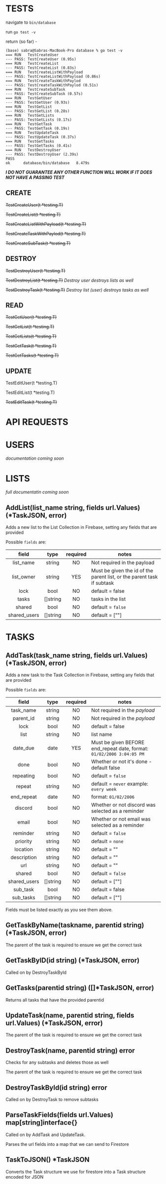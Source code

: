 # TESTS
navigate to `bin/database`

run `go test -v`

return (so far) -

```
(base) sabra@Sabras-MacBook-Pro database % go test -v
=== RUN   TestCreateUser
--- PASS: TestCreateUser (0.95s)
=== RUN   TestCreateList
--- PASS: TestCreateList (0.83s)
=== RUN   TestCreateListWithPayload
--- PASS: TestCreateListWithPayload (0.86s)
=== RUN   TestCreateTaskWithPaylod
--- PASS: TestCreateTaskWithPaylod (0.51s)
=== RUN   TestCreateSubTask
--- PASS: TestCreateSubTask (0.57s)
=== RUN   TestGetUser
--- PASS: TestGetUser (0.93s)
=== RUN   TestGetList
--- PASS: TestGetList (0.28s)
=== RUN   TestGetLists
--- PASS: TestGetLists (0.17s)
=== RUN   TestGetTask
--- PASS: TestGetTask (0.19s)
=== RUN   TestUpdateTask
--- PASS: TestUpdateTask (0.37s)
=== RUN   TestGetTasks
--- PASS: TestGetTasks (0.41s)
=== RUN   TestDestroyUser
--- PASS: TestDestroyUser (2.39s)
PASS
ok  	database/bin/database	8.479s
```

***I DO NOT GUARANTEE ANY OTHER FUNCTION WILL WORK IF IT DOES NOT HAVE A PASSING TEST***


## CREATE
~~TestCreateUser(t *testing.T)~~

~~TestCreateList(t *testing.T)~~

~~TestCreateListWithPayload(t *testing.T)~~

~~TestCreateTaskWithPaylod(t *testing.T)~~

~~TestCreateSubTask(t *testing.T)~~

## DESTROY
~~TestDestroyUser(t *testing.T)~~

~~TestDestroyList(t *testing.T)~~ *Destroy user destroys lists as well*

~~TestDestroyTask(t *testing.T)~~ *Destroy list (user) destroys tasks as well*

## READ
~~TestGetUser(t *testing.T)~~

~~TestGetList(t *testing.T)~~

~~TestGetLists(t *testing.T)~~

~~TestGetTask(t *testing.T)~~

~~TestGetTasks(t *testing.T)~~

## UPDATE
TestEditUser(t *testing.T)

TestEditList(t *testing.T)

~~TestEditTask(t *testing.T)~~

# API REQUESTS

# USERS
*documentation coming soon*

# LISTS
*full documentatin coming soon*

## AddList(list_name string, fields url.Values) (*TaskJSON, error)
Adds a new list to the List Collection in Firebase, setting any fields that are provided

Possible `fields` are:

|     field     |   type    | required | notes                                                                  |
| :-----------: | :-------: | :------: | ---------------------------------------------------------------------- |
| list_name     | string    |   NO     | Not required in the payload                                            |
| list_owner    | string    |   YES    | Must be given the id of the parent list, or the parent task if subtask |
| lock          | bool      |   NO     | default = false                                                        |
| tasks         | []string  |   NO     | tasks in the list                                                      |
| shared        | bool      |   NO     | default = `false`                                                      |
| shared_users  | []string  |   NO     | default = [""]                                                         |

# TASKS

## AddTask(task_name string, fields url.Values) (*TaskJSON, error)
Adds a new task to the Task Collection in Firebase, setting any fields that are provided

Possible `fields` are:

|     field     |   type    | required | notes                                                                  |
| :-----------: | :-------: | :------: | ---------------------------------------------------------------------- |
| task_name     | string    |   NO     | Not required in the *payload*                                          |
| parent_id     | string    |   NO     | Not required in the *payload*                                          |
| lock          | bool      |   NO     | default = false                                                        |
| list          | string    |   NO     | list name                                                              |
| date_due      | date      |   YES    | Must be given BEFORE end_repeat date, format: `01/02/2006 3:04:05 PM`  |
| done          | bool      |   NO     | Whether or not it's done - default false                               |
| repeating     | bool      |   NO     | default = `false`                                                      |
| repeat        | string    |   NO     | default = `never` example: `every week`                                |
| end_repeat    | date      |   NO     | format: `01/02/2006`                                                   |
| discord       | bool      |   NO     | Whether or not discord was selected as a reminder                      |
| email         | bool      |   NO     | Whether or not email was selected as a reminder                        |
| reminder      | string    |   NO     | default = `false`                                                      |
| priority      | string    |   NO     | default = `none`                                                       |
| location      | string    |   NO     | default = ""                                                           |
| description   | string    |   NO     | default = ""                                                           |
| url           | string    |   NO     | default = ""                                                           |
| shared        | bool      |   NO     | default = `false`                                                      |
| shared_users  | []string  |   NO     | default = [""]                                                         |
| sub_task      | bool      |   NO     | default = false                                                        |
| sub_tasks     | []string  |   NO     | default = [""]                                                         |

Fields must be listed exactly as you see them above.

## GetTaskByName(taskname, parentid string) (*TaskJSON, error)
The parent of the task is required to ensure we get the correct task

## GetTaskByID(id string) (*TaskJSON, error)
Called on by DestroyTaskById

## GetTasks(parentid string) ([]*TaskJSON, error)
Returns all tasks that have the provided parentid

## UpdateTask(name, parentid string, fields url.Values) (*TaskJSON, error)
The parent of the task is required to ensure we get the correct task

## DestroyTask(name, parentid string) error
Checks for any subtasks and deletes those as well

The parent of the task is required to ensure we get the correct task

## DestroyTaskById(id string) error
Called on by DestroyTask to remove subtasks

## ParseTaskFields(fields url.Values) map[string]interface{}
Called on by AddTask and UpdateTask.

Parses the url fields into a map that we can send to Firestore

## TaskToJSON() *TaskJSON
Converts the Task structure we use for firestore into a Task structure encoded for JSON
